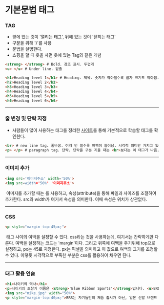 # 기본문법 태그



### TAG

- 앞에 있는 것이 '열리는 태그', 뒤에 있는 것이 '닫히는 태그'
- 구분을 위해 '/'를 사용
- 문법을 설명한다.
- 쇼핑을 할 때 옷을 사면 옷에 있는 Tag와 같은 개념

```html
<strong> </strong> # Bold. 강조 표시. 두껍게
<u> </u> # Under line. 밑줄

<h1>Heading level 1</h1> # Heading. 제목. 숫자가 작아질수록 글자 크기도 작아짐. 6까지만 있음
<h2>Heading level 2</h2>
<h3>Heading level 3</h3>
<h4>Heading level 4</h4>
<h5>Heading level 5</h5>
<h6>Heading level 6</h6>
```



---



### 줄 변경 및 단락 지정

- 사람들이 많이 사용하는 태그를 정리한 [사이트](https://www.advancedwebranking.com/seo/html-study/)를 통해 기본적으로 학습할 태그를 확인한다.

```html
<br> # new line tag. 줄바꿈. 여러 번 쓸수록 여백이 늘어남. 시각적 의미만 가지고 있어, 무언가를 감쌀 필요가 없다. 닫지 않는다.
<p> </p> # paragraph tag. 단락. 단락을 구분 지을 때는 <br>보다는 이 태그가 나음. 의미론적으로 표현해 줄 수 있기 때문에. 정보로서 더 가치를 가짐. 여백이 정해져 있음.
```



---



### 이미지 추가

```html
<img src='이미지주소' width='50%'>
<img src=width='50%' '이미지주소'>
```

​	이미지를 추가할 때는 <img>를 사용하고, 속성(attribute)을 통해 파일과 사이즈를 조절하여 추가한다. src와 width가 여기서 속성을 의미한다. 이때 속성은 위치가 상관없다.



---



### CSS

```html
<p style="margin-top:45px;">
```

​	태그 사이의 여백을 설정할 수 있다. css라는 것을 사용하는데, 여기서는 간략하게만 다룬다. 여백을 설정하는 코드는 'margin'이다. 그리고 위쪽에 여백을 주기위해 top으로 설정하고, px는 45로 지정한다. px는 픽셀을 의미하고 이 값으로 여백의 크기를 조정할 수 있다. 이렇듯 시각적으로 부족한 부분은 css를 활용하여 채우면 된다.



---



### 태그 활용 연습

```html
<h1>나이키의 역사</h1>
<p>나이키의 초창기 이름은 <strong>'Blue Ribbon Sports'</strong>입니다. <u>BRS</u>는 1964년 '빌 바우먼'과 '필 나이트'에 의해 창립되었는데, 이 두 사람은 스승과 제자 사이였어요. 오리건 대학교 <u>육상 코치</u>였던 <strong>빌 바우먼</strong>이 자신의 제자인 <strong>필 나이트</strong>에게 먼저 사업을 제안했다고 합니다.</p>
<img src="nike.jpg" width="50%">
<p style="margin-top:40px;">BRS는 자기들만의 제품 출시가 아닌, 일본 신발 브랜드 현재의 아식스인 'Onitsuka Tiger'의 상품을 미국 시장에 유통하며 사업을 시작했어요. 그 이유는 당시 일본의 신발이 매우 우수했거든요. 하지만 신발을 계속해서 주문하고, 생산하고, 재투자하면서 BRS는 자금난에 시달리게 됩니다. 결국 BRS는 Onitsuka Tiger의 신발을 더 이상 판매하지 않기로 합니다. 대신 자기들만의 제품을 개발하기로 다짐했고, 시간이 흘러 1971년 5월 30일에 지금 우리가 알고 있는 'NIKE'가 세상에 나오게 됩니다.</p>
```

